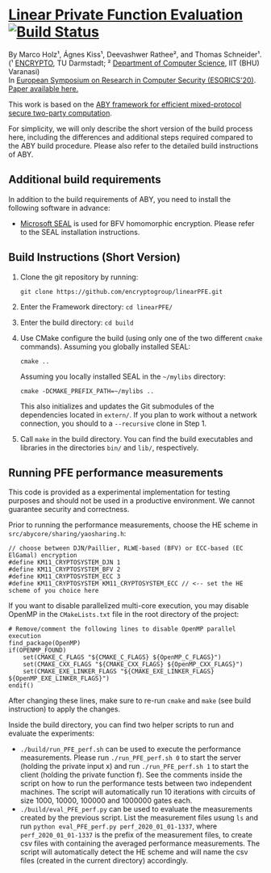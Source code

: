 # [Linear Private Function Evaluation](https://encrypto.de/papers/HKRS20.pdf) [![Build Status](https://travis-ci.org/encryptogroup/linearPFE.svg?branch=public)](https://travis-ci.org/encryptogroup/linearPFE)

By Marco Holz¹, Ágnes Kiss¹, Deevashwer Rathee², and Thomas Schneider¹. (¹ [ENCRYPTO](http://www.encrypto.de), TU Darmstadt; ² [Department of Computer Science](https://iitbhu.ac.in/dept/cse), IIT (BHU) Varanasi)<br>In [European Symposium on Research in Computer Security (ESORICS'20)](https://www.surrey.ac.uk/esorics-2020). [Paper available here.](https://encrypto.de/papers/HKRS20.pdf)

This work is based on the [ABY framework for efficient mixed-protocol secure two-party computation](https://github.com/encryptogroup/ABY/).

For simplicity, we will only describe the short version of the build process here, including the differences and additional steps required compared to the ABY build procedure.
Please also refer to the detailed build instructions of ABY.

## Additional build requirements
In addition to the build requirements of ABY, you need to install the following software in advance:

- [Microsoft SEAL](https://github.com/microsoft/SEAL) is used for BFV homomorphic encryption. Please refer to the SEAL installation instructions.

## Build Instructions (Short Version)

1. Clone the git repository by running:
    ```
    git clone https://github.com/encryptogroup/linearPFE.git
    ```

2. Enter the Framework directory: `cd linearPFE/`

3. Enter the build directory: `cd build`

4. Use CMake configure the build (using only one of the two different `cmake` commands).
    Assuming you globally installed SEAL:
    ```
    cmake ..
    ```

    Assuming you locally installed SEAL in the `~/mylibs` directory:
    ```
    cmake -DCMAKE_PREFIX_PATH=~/mylibs ..
    ```

    This also initializes and updates the Git submodules of the dependencies
    located in `extern/`.  If you plan to work without a network connection,
    you should to a `--recursive` clone in Step 1.

5. Call `make` in the build directory.
   You can find the build executables and libraries in the directories `bin/`
   and `lib/`, respectively.

## Running PFE performance measurements

This code is provided as a experimental implementation for testing purposes and should not be used in a productive environment. We cannot guarantee security and correctness.

Prior to running the performance measurements, choose the HE scheme in `src/abycore/sharing/yaosharing.h`:
```
// choose between DJN/Paillier, RLWE-based (BFV) or ECC-based (EC ElGamal) encryption
#define KM11_CRYPTOSYSTEM_DJN 1
#define KM11_CRYPTOSYSTEM_BFV 2
#define KM11_CRYPTOSYSTEM_ECC 3
#define KM11_CRYPTOSYSTEM KM11_CRYPTOSYSTEM_ECC // <-- set the HE scheme of you choice here
```

If you want to disable parallelized multi-core execution, you may disable OpenMP in the `CMakeLists.txt` file in the root directory of the project:
```
# Remove/comment the following lines to disable OpenMP parallel execution
find_package(OpenMP)
if(OPENMP_FOUND)
    set(CMAKE_C_FLAGS "${CMAKE_C_FLAGS} ${OpenMP_C_FLAGS}")
    set(CMAKE_CXX_FLAGS "${CMAKE_CXX_FLAGS} ${OpenMP_CXX_FLAGS}")
    set(CMAKE_EXE_LINKER_FLAGS "${CMAKE_EXE_LINKER_FLAGS} ${OpenMP_EXE_LINKER_FLAGS}")
endif()
```

After changing these lines, make sure to re-run `cmake` and `make` (see build instruction) to apply the changes.

Inside the build directory, you can find two helper scripts to run and evaluate the experiments:
- `./build/run_PFE_perf.sh` can be used to execute the performance measurements. Please run `./run_PFE_perf.sh 0` to start the server (holding the private input x) and run `./run_PFE_perf.sh 1` to start the client (holding the private function f). See the comments inside the script on how to run the performance tests between two independent machines. The script will automatically run 10 iterations with circuits of size 1000, 10000, 100000 and 1000000 gates each.
- `./build/eval_PFE_perf.py` can be used to evaluate the measurements created by the previous script. List the measurement files usung `ls` and run `python eval_PFE_perf.py perf_2020_01_01-1337`, where `perf_2020_01_01-1337` is the prefix of the measurement files, to create csv files with containing the averaged performance measurements. The script will automatically detect the HE scheme and will name the csv files (created in the current directory) accordingly.

